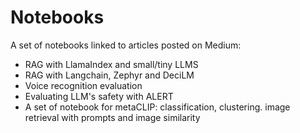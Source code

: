 # Notebooks
A set of notebooks linked to articles posted on Medium:
* RAG with LlamaIndex and small/tiny LLMS
* RAG with Langchain, Zephyr and DeciLM
* Voice recognition evaluation
* Evaluating LLM's safety with ALERT
* A set of notebook for metaCLIP: classification, clustering. image retrieval with prompts and image similarity
